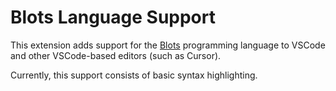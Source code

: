 # Blots Language Support

This extension adds support for the [Blots](https://blots-lang.org) programming language to VSCode and other VSCode-based editors (such as Cursor).

Currently, this support consists of basic syntax highlighting.
